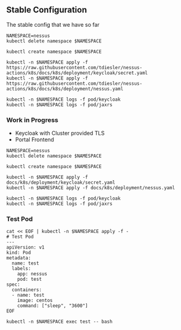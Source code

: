 
## Stable Configuration

The stable config that we have so far

```
NAMESPACE=nessus
kubectl delete namespace $NAMESPACE

kubectl create namespace $NAMESPACE

kubectl -n $NAMESPACE apply -f https://raw.githubusercontent.com/tdiesler/nessus-actions/k8s/docs/k8s/deployment/keycloak/secret.yaml
kubectl -n $NAMESPACE apply -f https://raw.githubusercontent.com/tdiesler/nessus-actions/k8s/docs/k8s/deployment/nessus.yaml

kubectl -n $NAMESPACE logs -f pod/keycloak
kubectl -n $NAMESPACE logs -f pod/jaxrs
```

### Work in Progress

* Keycloak with Cluster provided TLS
* Portal Frontend

```
NAMESPACE=nessus
kubectl delete namespace $NAMESPACE

kubectl create namespace $NAMESPACE

kubectl -n $NAMESPACE apply -f docs/k8s/deployment/keycloak/secret.yaml
kubectl -n $NAMESPACE apply -f docs/k8s/deployment/nessus.yaml

kubectl -n $NAMESPACE logs -f pod/keycloak
kubectl -n $NAMESPACE logs -f pod/jaxrs
```

### Test Pod

```
cat << EOF | kubectl -n $NAMESPACE apply -f -
# Test Pod
---
apiVersion: v1
kind: Pod
metadata:
  name: test
  labels:
    app: nessus
    pod: test
spec:
  containers:
  - name: test
    image: centos
    command: ["sleep", "3600"]
EOF

kubectl -n $NAMESPACE exec test -- bash
```
